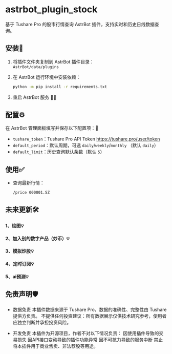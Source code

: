 # astrbot_plugin_stock

基于 Tushare Pro 的股市行情查询 AstrBot 插件，支持实时和历史日线数据查询。

## 安装🚀

1. 将插件文件夹复制到 AstrBot 插件目录：  
   `AstrBot/data/plugins`  
2. 在 AstrBot 运行环境中安装依赖：  
   ```bash
   python -m pip install -r requirements.txt
   ```

3. 重启 AstrBot 服务 🚀🔄

## 配置⚙️

在 AstrBot 管理面板填写并保存以下配置项：📝  
- `tushare_token`：Tushare Pro API Token  https://tushare.pro/user/token
- `default_period`：默认周期，可选 `daily`/`weekly`/`monthly` （默认 `daily`）  
- `default_limit`：历史查询默认条数（默认 `5`）

## 使用✅

- 查询最新行情：  
  ```text
  /price 000001.SZ
  ```

## 未来更新🛠️

#### 1、绘图💡
#### 2、加入别的数字产品（炒币）💡
#### 3、模拟炒股💡
#### 4、定时订阅💡
#### 5、ai预测💡

## 免责声明🛡️

- 数据免责
   本插件数据来源于 Tushare Pro，数据的准确性、完整性由 Tushare 提供方负责。
不提供任何投资建议：所有数据展示仅供技术研究参考，使用者应独立判断并承担投资风险。

- 开发免责
   本插件为开源项目，作者不对以下情况负责：
因使用插件导致的交易损失
因API接口变动导致的插件功能异常
因不可抗力导致的服务中断
禁止将本插件用于商业售卖、非法荐股等用途。
